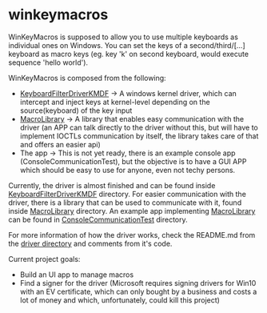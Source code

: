 # winkeymacros
WinKeyMacros is supposed to allow you to use multiple keyboards as individual ones on Windows. You can set the keys of a second/third/[...] keyboard as macro keys (eg. key 'k' on second keyboard, would execute sequence 'hello world').

WinKeyMacros is composed from the following:
- [KeyboardFilterDriverKMDF](KeyboardFilterDriverKMDF) -> A windows kernel driver, which can intercept and inject keys at kernel-level depending on the source(keyboard) of the key input
- [MacroLibrary](MacroLibrary) -> A library that enables easy communication with the driver (an APP can talk directly to the driver without this, but will have to implement IOCTLs communication by itself, the library takes care of that and offers an easier api)
- The app -> This is not yet ready, there is an example console app (ConsoleCommunicationTest), but the objective is to have a GUI APP which should be easy to use for anyone, even not techy persons.

Currently, the driver is almost finished and can be found inside [KeyboardFilterDriverKMDF](KeyboardFilterDriverKMDF) directory. For easier communication with the driver, there is a library that can be used to communicate with it, found inside [MacroLibrary](MacroLibrary) directory. An example app implementing [MacroLibrary](MacroLibrary) can be found in [ConsoleCommunicationTest](ConsoleCommunicationTest) directory.

For more information of how the driver works, check the README.md from the [driver directory](KeyboardFilterDriverKMDF) and comments from it's code.

Current project goals:
- Build an UI app to manage macros
- Find a signer for the driver (Microsoft requires signing drivers for Win10 with an EV certificate, which can only bought by a business and costs a lot of money and which, unfortunately, could kill this project)
